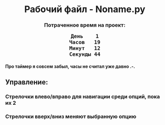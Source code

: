 <h1><center>Рабочий файл - Noname.py</center></h1><h3><center>Потраченное время на проект:</center><center><pre>День	1
Часов	19
Минут	12
Секунды	44</pre></center></h3><h4>Про таймер я совсем забыл, часы не считал уже давно .-.</h4><h2>Управление:</h2><h3>Стрелочки влево/вправо для навигации среди опций, пока их 2</h3><h3>Стрелочки вверх/вниз меняют выбранную опцию</h3>